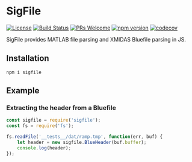 SigFile
======================

[![License](https://img.shields.io/badge/License-Apache%202.0-blue.svg)](https://opensource.org/licenses/Apache-2.0) [![Build Status](https://travis-ci.org/LGSInnovations/sigfile.svg?branch=master)](https://travis-ci.org/LGSInnovations/sigfile) [![PRs Welcome](https://img.shields.io/badge/PRs-welcome-brightgreen.svg)](.github/CONTRIBUTING.md#pull-requests) [![npm version](https://badge.fury.io/js/sigfile.svg)](https://badge.fury.io/js/sigfile) [![codecov](https://codecov.io/gh/LGSInnovations/sigfile/branch/master/graph/badge.svg)](https://codecov.io/gh/LGSInnovations/sigfile)

SigFile provides MATLAB file parsing and XMIDAS Bluefile parsing in JS.

## Installation

```
npm i sigfile
```

## Example

### Extracting the header from a Bluefile

```javascript
const sigfile = require('sigfile');
const fs = require('fs');

fs.readFile('__tests__/dat/ramp.tmp', function(err, buf) {
    let header = new sigfile.BlueHeader(buf.buffer);
    console.log(header);
});
```
